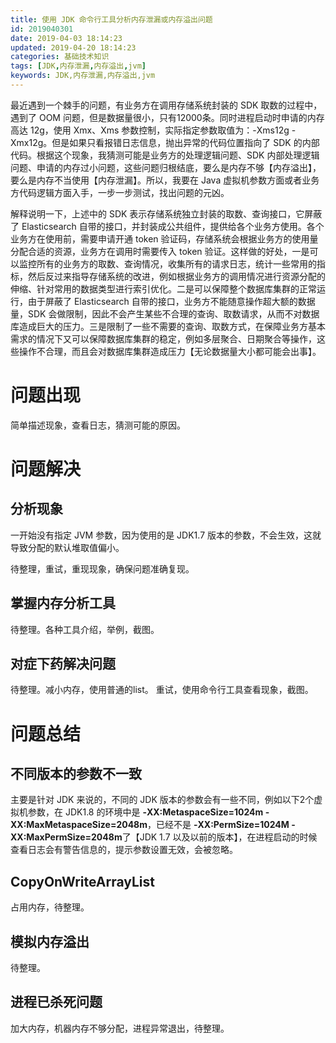 ```yaml
---
title: 使用 JDK 命令行工具分析内存泄漏或内存溢出问题
id: 2019040301
date: 2019-04-03 18:14:23
updated: 2019-04-20 18:14:23
categories: 基础技术知识
tags: [JDK,内存泄漏,内存溢出,jvm]
keywords: JDK,内存泄漏,内存溢出,jvm
---
```



最近遇到一个棘手的问题，有业务方在调用存储系统封装的 SDK 取数的过程中，遇到了 OOM 问题，但是数据量很小，只有12000条。同时进程启动时申请的内存高达 12g，使用 Xmx、Xms 参数控制，实际指定参数取值为：-Xms12g -Xmx12g。但是如果只看报错日志信息，抛出异常的代码位置指向了 SDK 的内部代码。根据这个现象，我猜测可能是业务方的处理逻辑问题、SDK 内部处理逻辑问题、申请的内存过小问题，这些问题归根结底，要么是内存不够【内存溢出】，要么是内存不当使用【内存泄漏】。所以，我要在 Java 虚拟机参数方面或者业务方代码逻辑方面入手，一步一步测试，找出问题的元凶。

解释说明一下，上述中的 SDK 表示存储系统独立封装的取数、查询接口，它屏蔽了 Elasticsearch 自带的接口，并封装成公共组件，提供给各个业务方使用。各个业务方在使用前，需要申请开通 token 验证码，存储系统会根据业务方的使用量分配合适的资源，业务方在调用时需要传入 token 验证。这样做的好处，一是可以监控所有的业务方的取数、查询情况，收集所有的请求日志，统计一些常用的指标，然后反过来指导存储系统的改进，例如根据业务方的调用情况进行资源分配的伸缩、针对常用的数据类型进行索引优化。二是可以保障整个数据库集群的正常运行，由于屏蔽了 Elasticsearch 自带的接口，业务方不能随意操作超大额的数据量，SDK 会做限制，因此不会产生某些不合理的查询、取数请求，从而不对数据库造成巨大的压力。三是限制了一些不需要的查询、取数方式，在保障业务方基本需求的情况下又可以保障数据库集群的稳定，例如多层聚合、日期聚合等操作，这些操作不合理，而且会对数据库集群造成压力【无论数据量大小都可能会出事】。


<!-- more -->


# 问题出现


简单描述现象，查看日志，猜测可能的原因。


# 问题解决


## 分析现象

一开始没有指定 JVM 参数，因为使用的是 JDK1.7 版本的参数，不会生效，这就导致分配的默认堆取值偏小。

待整理，重试，重现现象，确保问题准确复现。

## 掌握内存分析工具

待整理。各种工具介绍，举例，截图。

## 对症下药解决问题

待整理。减小内存，使用普通的list。
重试，使用命令行工具查看现象，截图。

# 问题总结


## 不同版本的参数不一致

主要是针对 JDK 来说的，不同的 JDK 版本的参数会有一些不同，例如以下2个虚拟机参数，在 JDK1.8 的环境中是 **-XX:MetaspaceSize=1024m -XX:MaxMetaspaceSize=2048m**，已经不是 **-XX:PermSize=1024M -XX:MaxPermSize=2048m**了【JDK 1.7 以及以前的版本】，在进程启动的时候查看日志会有警告信息的，提示参数设置无效，会被忽略。

## CopyOnWriteArrayList

占用内存，待整理。

## 模拟内存溢出

待整理。

## 进程已杀死问题

加大内存，机器内存不够分配，进程异常退出，待整理。
